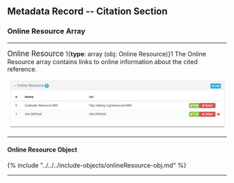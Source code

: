 ## Metadata Record -- Citation Section
### Online Resource Array
---

<span class="md-panel" style="font-size: larger">Online Resource</span> 1{**type**: array (obj: <span class="md-panel">Online Resource</span>)}1 The <span class="md-panel">Online Resource</span> array contains links to online information about the cited reference.

![Metadata Online Resource Panel](/assets/reference/edit-objects/metadata/onlineResource-array.png)

---

#### Online Resource Object

{% include "../../../include-objects/onlineResource-obj.md" %}

---
